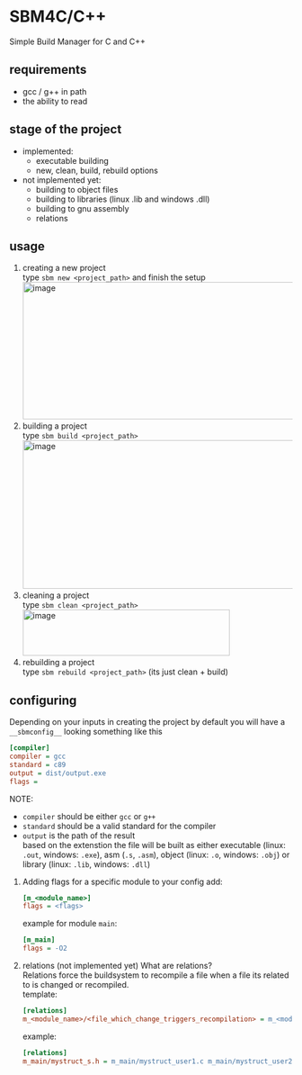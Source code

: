# SBM4C/C++
Simple Build Manager for C and C++

## requirements
  - gcc / g++ in path
  - the ability to read
    
## stage of the project
- implemented:
  - executable building
  - new, clean, build, rebuild options
- not implemented yet:
  - building to object files
  - building to libraries (linux .lib and windows .dll)
  - building to gnu assembly
  - relations

## usage
1. creating a new project  
   type `sbm new <project_path>` and finish the setup  
   <img width="743" height="244" alt="image" src="https://github.com/user-attachments/assets/916e1c10-f7d4-46f6-983e-5d9bbf08108d" />  
2. building a project  
   type `sbm build <project_path>`  
   <img width="956" height="264" alt="image" src="https://github.com/user-attachments/assets/cd43a50f-44bb-433d-9af2-c5584041b6b2" />  
3. cleaning a project  
   type `sbm clean <project_path>`  
   <img width="368" height="82" alt="image" src="https://github.com/user-attachments/assets/153f034f-0480-4f0c-9209-de764ac690af" />  
4. rebuilding a project  
   type `sbm rebuild <project_path>` (its just clean + build)  

## configuring
Depending on your inputs in creating the project by default you will have a `__sbmconfig__` looking something like this  
```ini
[compiler]
compiler = gcc
standard = c89
output = dist/output.exe
flags = 
```
NOTE:
- `compiler` should be either `gcc` or `g++`
- `standard` should be a valid standard for the compiler
- `output` is the path of the result  
  based on the extenstion the file will be built as either executable (linux: `.out`, windows: `.exe`), asm (`.s`, `.asm`), object (linux: `.o`, windows: `.obj`) or library (linux: `.lib`, windows: `.dll`)

1. Adding flags for a specific module
   to your config add:
   ```ini
   [m_<module_name>]
   flags = <flags>
   ```
   example for module `main`:
   ```ini
   [m_main]
   flags = -O2
   ```
2. relations (not implemented yet)
   What are relations?  
   Relations force the buildsystem to recompile a file when a file its related to is changed or recompiled.  
   template:  
   ```ini
   [relations]
   m_<module_name>/<file_which_change_triggers_recompilation> = m_<module_name>/<file_to_recompile> m_<module_name>/<another_file_to_recompile> ...
   ```
   example:
   ```ini
   [relations]
   m_main/mystruct_s.h = m_main/mystruct_user1.c m_main/mystruct_user2.c
   ```

